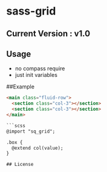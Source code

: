 sass-grid
=========

## Current Version : v1.0

## Usage
- no compass require
- just init variables

##Example 
```html
<main class="fluid-row">
  <section class="col-3"></section>
  <section class="col-3"></section>
</main>

```scss
@import "sq_grid";

.box {
  @extend col(value);
}

## License
